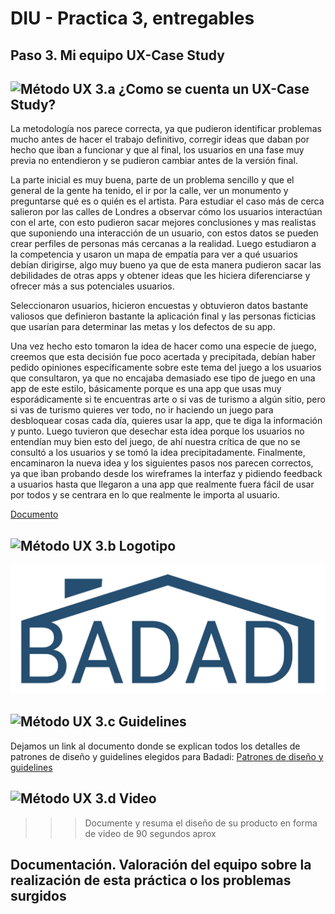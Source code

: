 # DIU - Practica 3, entregables

## Paso 3. Mi equipo UX-Case Study 


![Método UX](https://github.com/Leamsy/DIU20/blob/master/img/moodboard.png?raw=true) 3.a ¿Como se cuenta un UX-Case Study?
-----
La metodología nos parece correcta, ya que pudieron identificar problemas mucho antes de
hacer el trabajo definitivo, corregir ideas que daban por hecho que iban a funcionar y que al
final, los usuarios en una fase muy previa no entendieron y se pudieron cambiar antes de la
versión final.

La parte inicial es muy buena, parte de un problema sencillo y que el general de la gente ha
tenido, el ir por la calle, ver un monumento y preguntarse qué es o quién es el artista.
Para estudiar el caso más de cerca salieron por las calles de Londres a observar cómo los
usuarios interactúan con el arte, con esto pudieron sacar mejores conclusiones y mas
realistas que suponiendo una interacción de un usuario, con estos datos se pueden crear
perfiles de personas más cercanas a la realidad.
Luego estudiaron a la competencia y usaron un mapa de empatía para ver a qué usuarios
debían dirigirse, algo muy bueno ya que de esta manera pudieron sacar las debilidades de
otras apps y obtener ideas que les hiciera diferenciarse y ofrecer más a sus potenciales
usuarios.

Seleccionaron usuarios, hicieron encuestas y obtuvieron datos bastante valiosos que
definieron bastante la aplicación final y las personas ficticias que usarían para determinar
las metas y los defectos de su app.

Una vez hecho esto tomaron la idea de hacer como una especie de juego, creemos que
esta decisión fue poco acertada y precipitada, debían haber pedido opiniones
específicamente sobre este tema del juego a los usuarios que consultaron, ya que no
encajaba demasiado ese tipo de juego en una app de este estilo, básicamente porque es
una app que usas muy esporádicamente si te encuentras arte o si vas de turismo a algún
sitio, pero si vas de turismo quieres ver todo, no ir haciendo un juego para desbloquear
cosas cada día, quieres usar la app, que te diga la información y punto. Luego tuvieron que
desechar esta idea porque los usuarios no entendían muy bien esto del juego, de ahí
nuestra crítica de que no se consultó a los usuarios y se tomó la idea precipitadamente.
Finalmente, encaminaron la nueva idea y los siguientes pasos nos parecen correctos, ya
que iban probando desde los wireframes la interfaz y pidiendo feedback a usuarios hasta
que llegaron a una app que realmente fuera fácil de usar por todos y se centrara en lo que
realmente le importa al usuario.

[Documento](https://github.com/Leamsy/DIU20/blob/master/P3/analisisMuseMap.pdf) 

![Método UX](https://github.com/Leamsy/DIU20/blob/master/img/landing-page.png?raw=true)  3.b Logotipo
----

![Logo Badadi](https://github.com/Leamsy/DIU20/blob/master/P3/logo_badadi.png?raw=true)


![Método UX](https://github.com/Leamsy/DIU20/blob/master/img/guidelines.png?raw=true) 3.c Guidelines
----
Dejamos un link al documento donde se explican todos los detalles de patrones de diseño y guidelines elegidos para Badadi:
[Patrones de diseño y guidelines](https://github.com/Leamsy/DIU20/blob/master/P3/Patrones%20de_dise%C3%B1o%20y%20guidelines.pdf)

![Método UX](https://github.com/Leamsy/DIU20/blob/master/img/mockup.png?raw=true)  3.d Video
----

>>> Documente y resuma el diseño de su producto en forma de video de 90 segundos aprox

## Documentación. Valoración del equipo sobre la realización de esta práctica o los problemas surgidos
 
